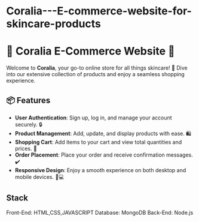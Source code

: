 # Coralia---E-commerce-website-for-skincare-products

# 🌸 Coralia E-Commerce Website 🌸

Welcome to **Coralia**, your go-to online store for all things skincare! 🌷 Dive into our extensive collection of products and enjoy a seamless shopping experience.

## 📦 Features

- **User  Authentication**: Sign up, log in, and manage your account securely. 🔒
- **Product Management**: Add, update, and display products with ease. 🛍️
- **Shopping Cart**: Add items to your cart and view total quantities and prices. 🛒
- **Order Placement**: Place your order and receive confirmation messages. ✔️
- **Responsive Design**: Enjoy a smooth experience on both desktop and mobile devices. 📱💻
  
## Stack 

Front-End: HTML,CSS,JAVASCRIPT
Database: MongoDB
Back-End: Node.js
